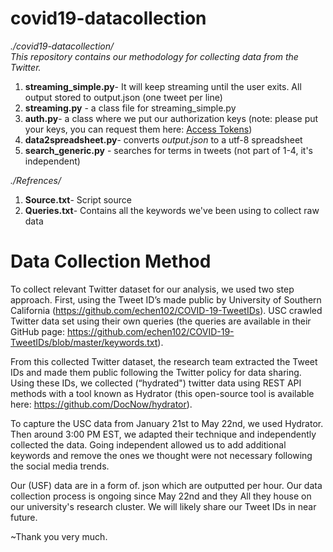 # covid19-datacollection

*./covid19-datacollection/*     
*This repository contains our methodology for collecting data from the Twitter.*    
1) **streaming_simple.py**- It will keep streaming until the user exits. All output stored to output.json (one tweet per line)
2) **streaming.py** - a class file for streaming_simple.py
3) **auth.py**- a class where we put our authorization keys (note: please put your keys, you can request them here: [Access Tokens](https://developer.twitter.com/en/docs/basics/authentication/oauth-1-0a/obtaining-user-access-tokens]))
4) **data2spreadsheet.py**- converts *output.json* to a utf-8 spreadsheet
5) **search_generic.py** - searches for terms in tweets (not part of 1-4, it's independent)   
   
*./Refrences/*     
1) **Source.txt**- Script source   
2) **Queries.txt**- Contains all the keywords we've been using to collect raw data

# Data Collection Method        

To collect relevant Twitter dataset for our analysis, we used two step approach. First, using the Tweet ID’s made public by University of Southern California (https://github.com/echen102/COVID-19-TweetIDs). USC crawled Twitter data set using their own queries (the queries are available in their GitHub page: https://github.com/echen102/COVID-19-TweetIDs/blob/master/keywords.txt).

  From this collected Twitter dataset, the research team extracted the Tweet IDs and made them public following the Twitter policy for data sharing. Using these IDs, we collected (“hydrated") twitter data using REST API methods with a tool known as Hydrator (this open-source tool is available here: https://github.com/DocNow/hydrator).
 
  To capture the USC data from January 21st to May 22nd, we used Hydrator. Then around 3:00 PM EST, we adapted their technique and independently collected the data. Going independent allowed us to add additional keywords and remove the ones we thought were not necessary following the social media trends.

  Our (USF) data are in a form of. json which are outputted per hour. Our data collection process is ongoing since May 22nd and they All they house on our university's research cluster. We will likely share our Tweet IDs in near future. 

~Thank you very much.
     

     
